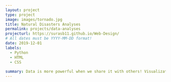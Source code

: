 ```yaml
---
layout: project
type: project
image: images/tornado.jpg
title: Natural Disasters Analyses
permalink: projects/data-analyses
projecturl: https://surasb11.github.io/Web-Design/
# All dates must be YYYY-MM-DD format!
date: 2019-12-01
labels:
  - Python
  - HTML
  - CSS
  
summary: Data is more powerful when we share it with others! Visualization dashboard website
---
```


 
